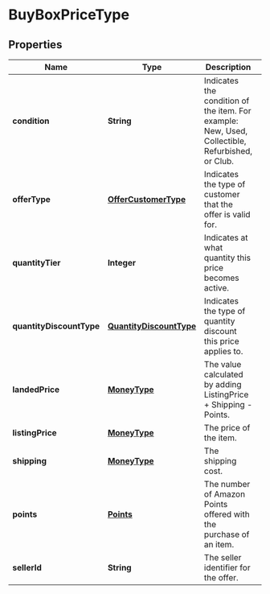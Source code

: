 
# BuyBoxPriceType

## Properties
Name | Type | Description | Notes
------------ | ------------- | ------------- | -------------
**condition** | **String** | Indicates the condition of the item. For example: New, Used, Collectible, Refurbished, or Club. | 
**offerType** | [**OfferCustomerType**](OfferCustomerType.md) | Indicates the type of customer that the offer is valid for. |  [optional]
**quantityTier** | **Integer** | Indicates at what quantity this price becomes active. |  [optional]
**quantityDiscountType** | [**QuantityDiscountType**](QuantityDiscountType.md) | Indicates the type of quantity discount this price applies to. |  [optional]
**landedPrice** | [**MoneyType**](MoneyType.md) | The value calculated by adding ListingPrice + Shipping - Points. | 
**listingPrice** | [**MoneyType**](MoneyType.md) | The price of the item. | 
**shipping** | [**MoneyType**](MoneyType.md) | The shipping cost. | 
**points** | [**Points**](Points.md) | The number of Amazon Points offered with the purchase of an item. |  [optional]
**sellerId** | **String** | The seller identifier for the offer. |  [optional]



